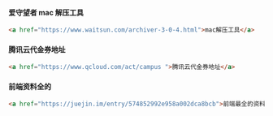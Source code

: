 #### 爱守望者 mac 解压工具

```html
<a href="https://www.waitsun.com/archiver-3-0-4.html">mac解压工具</a>
```

#### 腾讯云代金券地址

```html
<a href="https://www.qcloud.com/act/campus ">腾讯云代金券地址</a>
```

#### 前端资料全的

```html
<a href="https://juejin.im/entry/574852992e958a002dca8bcb">前端最全的资料</a>
```



